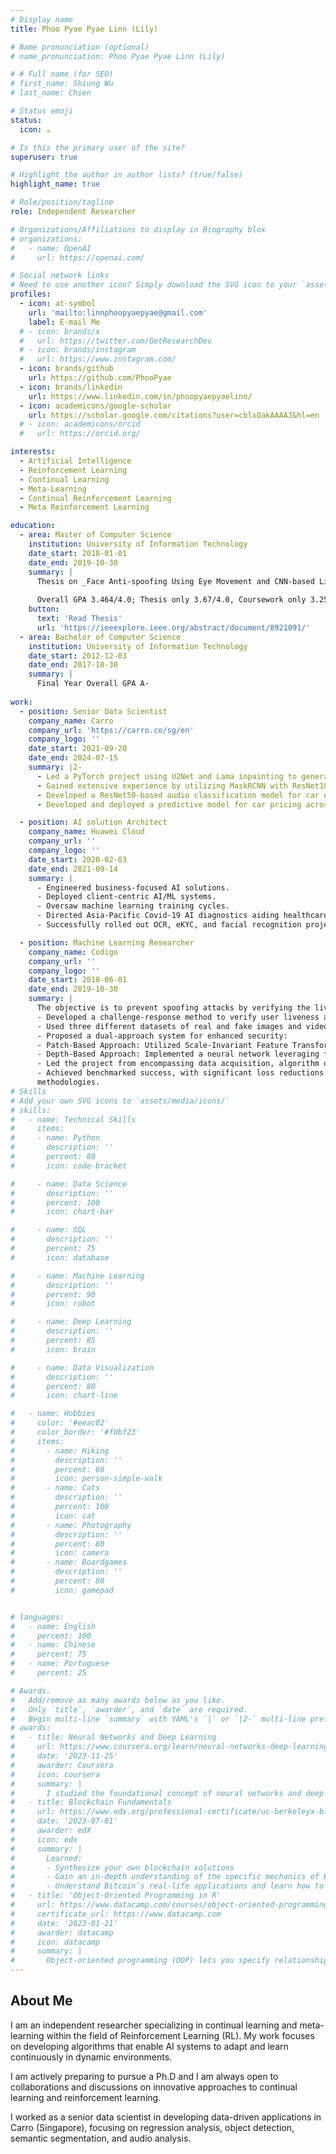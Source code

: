 ```yaml
---
# Display name
title: Phoo Pyae Pyae Linn (Lily)

# Name pronunciation (optional)
# name_pronunciation: Phoo Pyae Pyae Linn (Lily)

# # Full name (for SEO)
# first_name: Shiung Wu
# last_name: Chien

# Status emoji
status:
  icon: ☕️

# Is this the primary user of the site?
superuser: true

# Highlight the author in author lists? (true/false)
highlight_name: true

# Role/position/tagline
role: Independent Researcher

# Organizations/Affiliations to display in Biography blox
# organizations:
#   - name: OpenAI
#     url: https://openai.com/

# Social network links
# Need to use another icon? Simply download the SVG icon to your `assets/media/icons/` folder.
profiles:
  - icon: at-symbol
    url: 'mailto:linnphoopyaepyae@gmail.com'
    label: E-mail Me
  # - icon: brands/x
  #   url: https://twitter.com/GetResearchDev
  # - icon: brands/instagram
  #   url: https://www.instagram.com/
  - icon: brands/github
    url: https://github.com/PhooPyae
  - icon: brands/linkedin
    url: https://www.linkedin.com/in/phoopyaepyaelinn/
  - icon: academicons/google-scholar
    url: https://scholar.google.com/citations?user=cblxOakAAAAJ&hl=en
  # - icon: academicons/orcid
  #   url: https://orcid.org/

interests:
  - Artificial Intelligence
  - Reinforcement Learning
  - Continual Learning
  - Meta-Learning
  - Continual Reinforcement Learning
  - Meta Reinforcement Learning

education:
  - area: Master of Computer Science
    institution: University of Information Technology
    date_start: 2018-01-01
    date_end: 2019-10-30
    summary: |
      Thesis on _Face Anti-spoofing Using Eye Movement and CNN-based Liveness Detection_. Supervised by Prof Ei Chaw Htoon. Presented papers at 2019 International Conference on Advanced Information Technologies (ICAIT)
      
      Overall GPA 3.464/4.0; Thesis only 3.67/4.0, Coursework only 3.258/4.0
    button:
      text: 'Read Thesis'
      url: 'https://ieeexplore.ieee.org/abstract/document/8921091/'
  - area: Bachelor of Computer Science
    institution: University of Information Technology
    date_start: 2012-12-03
    date_end: 2017-10-30
    summary: |
      Final Year Overall GPA A-
      
work:
  - position: Senior Data Scientist
    company_name: Carro
    company_url: 'https://carro.co/sg/en'
    company_logo: ''
    date_start: 2021-09-20
    date_end: 2024-07-15
    summary: |2-
      - Led a PyTorch project using U2Net and Lama inpainting to generate car images, reducing the listing team's workload by 60%.
      - Gained extensive experience by utilizing MaskRCNN with ResNet101, YOLOv8, Transformer, and ViT for car object detection and segmentation, boosting MAP by 79%.
      - Developed a ResNet50-based audio classification model for car engine diagnostics, achieving 95% framewise accuracy.
      - Developed and deployed a predictive model for car pricing across multiple countries.

  - position: AI solution Architect
    company_name: Huawei Cloud
    company_url: ''
    company_logo: ''
    date_start: 2020-02-03
    date_end: 2021-09-14
    summary: |
      - Engineered business-focused AI solutions.
      - Deployed client-centric AI/ML systems.
      - Oversaw machine learning training cycles.
      - Directed Asia-Pacific Covid-19 AI diagnostics aiding healthcare professionals in Sri Lanka, and Myanmar.
      - Successfully rolled out OCR, eKYC, and facial recognition projects.

  - position: Machine Learning Researcher
    company_name: Codigo
    company_url: ''
    company_logo: ''
    date_start: 2018-06-01
    date_end: 2019-10-30
    summary: |
      The objective is to prevent spoofing attacks by verifying the liveness of users and contextual information of the images fed to the camera.
      - Developed a challenge-response method to verify user liveness and assess the contextual integrity of images, effectively mitigating spoofing attacks.
      - Used three different datasets of real and fake images and videos; NUAA, Replay Attack Dataset, and collected data of the organization.
      - Proposed a dual-approach system for enhanced security:
      - Patch-Based Approach: Utilized Scale-Invariant Feature Transform (SIFT) for robust feature embedding extraction, creating patches of facial features to feed into a neural network.
      - Depth-Based Approach: Implemented a neural network leveraging facial depth data, providing a complementary layer of user authentication.
      - Led the project from encompassing data acquisition, algorithm development, and comprehensive performance validation.
      - Achieved benchmarked success, with significant loss reductions on multiple datasets: 0.102 on NUAA, 0.14 on an in-house dataset, and 0.2 on the Replay Attack dataset, showcasing the effectiveness of the proposed
      methodologies.
# Skills
# Add your own SVG icons to `assets/media/icons/`
# skills:
#   - name: Technical Skills
#     items:
#     - name: Python
#       description: ''
#       percent: 80
#       icon: code-bracket

#     - name: Data Science
#       description: ''
#       percent: 100
#       icon: chart-bar

#     - name: SQL
#       description: ''
#       percent: 75
#       icon: database

#     - name: Machine Learning
#       description: ''
#       percent: 90
#       icon: robot

#     - name: Deep Learning
#       description: ''
#       percent: 85
#       icon: brain

#     - name: Data Visualization
#       description: ''
#       percent: 80
#       icon: chart-line

#   - name: Hobbies
#     color: '#eeac02'
#     color_border: '#f0bf23'
#     items:
#       - name: Hiking
#         description: ''
#         percent: 60
#         icon: person-simple-walk
#       - name: Cats
#         description: ''
#         percent: 100
#         icon: cat
#       - name: Photography
#         description: ''
#         percent: 80
#         icon: camera
#       - name: Boardgames
#         description: ''
#         percent: 80
#         icon: gamepad


# languages:
#   - name: English
#     percent: 100
#   - name: Chinese
#     percent: 75
#   - name: Portuguese
#     percent: 25

# Awards.
#   Add/remove as many awards below as you like.
#   Only `title`, `awarder`, and `date` are required.
#   Begin multi-line `summary` with YAML's `|` or `|2-` multi-line prefix and indent 2 spaces below.
# awards:
#   - title: Neural Networks and Deep Learning
#     url: https://www.coursera.org/learn/neural-networks-deep-learning
#     date: '2023-11-25'
#     awarder: Coursera
#     icon: coursera
#     summary: |
#       I studied the foundational concept of neural networks and deep learning. By the end, I was familiar with the significant technological trends driving the rise of deep learning; build, train, and apply fully connected deep neural networks; implement efficient (vectorized) neural networks; identify key parameters in a neural network’s architecture; and apply deep learning to your own applications.
#   - title: Blockchain Fundamentals
#     url: https://www.edx.org/professional-certificate/uc-berkeleyx-blockchain-fundamentals
#     date: '2023-07-01'
#     awarder: edX
#     icon: edx
#     summary: |
#       Learned:
#       - Synthesize your own blockchain solutions
#       - Gain an in-depth understanding of the specific mechanics of Bitcoin
#       - Understand Bitcoin’s real-life applications and learn how to attack and destroy Bitcoin, Ethereum, smart contracts and Dapps, and alternatives to Bitcoin’s Proof-of-Work consensus algorithm
#   - title: 'Object-Oriented Programming in R'
#     url: https://www.datacamp.com/courses/object-oriented-programming-with-s3-and-r6-in-r
#     certificate_url: https://www.datacamp.com
#     date: '2023-01-21'
#     awarder: datacamp
#     icon: datacamp
#     summary: |
#       Object-oriented programming (OOP) lets you specify relationships between functions and the objects that they can act on, helping you manage complexity in your code. This is an intermediate level course, providing an introduction to OOP, using the S3 and R6 systems. S3 is a great day-to-day R programming tool that simplifies some of the functions that you write. R6 is especially useful for industry-specific analyses, working with web APIs, and building GUIs.
---
```


## About Me

I am an independent researcher specializing in continual learning and meta-learning within the field of Reinforcement Learning (RL). My work focuses on developing algorithms that enable AI systems to adapt and learn continuously in dynamic environments.

I am actively preparing to pursue a Ph.D and I am always open to collaborations and discussions on innovative approaches to continual learning and reinforcement learning.

I worked as a senior data scientist in developing data-driven applications in Carro (Singapore), focusing on regression analysis, object detection, semantic segmentation, and audio analysis.


